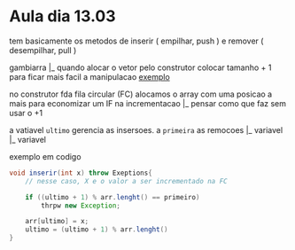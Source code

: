 # Aula dia 13.03

tem basicamente os metodos de inserir ( empilhar, push ) e remover ( desempilhar, pull )

gambiarra
|_ quando alocar o vetor pelo construtor colocar tamanho + 1 para ficar mais facil a manipulacao
[exemplo]( https://prnt.sc/YRW9_M_Jlobo )

no construtor fda fila circular (FC) alocamos o array com uma posicao a mais para economizar um IF na incrementacao
|_ pensar como que faz sem usar o +1

a vatiavel `ultimo` gerencia as insersoes. a `primeira` as remocoes
            |_ variavel                         |_ variavel

exemplo em codigo

```java
void inserir(int x) throw Exeptions{
    // nesse caso, X e o valor a ser incrementado na FC

    if ((ultimo + 1) % arr.lenght() == primeiro)
        thrpw new Exception;

    arr[ultimo] = x;
    ultimo = (ultimo + 1) % arr.lenght()
}
```